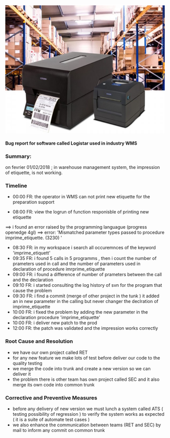 ![logo project Postmortem.](https://github.com/dev-tch/alx-system_engineering-devops/blob/master/0x19-postmortem/wms-print.png)
#### Bug report for software called Logistar used in industry WMS

### Summary: 
on fevrier 01/02/2018 ; in  warehouse management system, the impression of etiquette, is not working.

### Timeline

- 00:00 FR: the operator in WMS can not print new etiquette for the preparation support 

- 08:00 FR: view the logrun of  function responisble of printing new  etiquette 

==> i found an error raised by the programming languague  (progress openedge 4gl)
==> error: 'Mismatched parameter types passed to procedure imprime_etiquette. (3230) '

- 08:30 FR: in my workspace i search all occuremnces of the keyword  'imprime_etiquett'
- 09:35 FR: i found 5 calls in 5 programms , then i count the number of prameters used in call
and the number of parameters used in declaration of procedure imrprime_etiquette
- 09:00 FR: i found a difference of number of prameters between the call and the declaration
- 09:10 FR: i started consulting the log history of svn for the program that cause the problem
- 09:30 FR: i find a commit (merge of other project in the tunk ) it added an in new parameter in the calling
but never changer the declration of imprime_etiquette 
- 10:00 FR: i fixed the problem by adding the new parameter in the declaration procedure 'imprime_etiquette'
- 10:00 FR: i deliver new patch to the prod 
- 12:00 FR: the patch was validated and the impression works correctly 

### Root Cause and Resolution
- we have our own project called RET
- for any new feature we make lots of test before deliver our code to the quality testing
- we merge the code into trunk and create  a new version so we can deliver it
- the  problem there is other team has own project called SEC and it also merge its own code into common trunk 
### Corrective and Preventive Measures
- before any delivery of  new version we must lunch a system called ATS ( testing possibility of regression ) 
to verify the system works as expected ( it is a  suite of automate test cases )
- we also  enhance the communication between teams (RET and SEC) by mail to inform any commit on common trunk  


